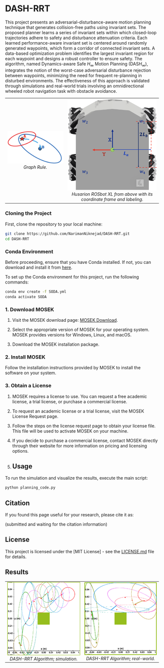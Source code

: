 # DASH-RRT
This project presents an adversarial-disturbance-aware motion planning technique that generates collision-free paths using invariant sets. The proposed planner learns a series of invariant sets within which closed-loop trajectories adhere to safety and disturbance attenuation criteria. Each learned performance-aware invariant set is centered around randomly generated waypoints, which form a corridor of connected invariant sets. A data-based optimization problem identifies the largest invariant region for each waypoint and designs a robust controller to ensure safety. The algorithm, named Dynamics-aware Safe $H_\infty$ Motion Planning (DAS$H_\infty$), integrates the notion of the worst-case adversarial disturbance rejection between waypoints, minimizing the need for frequent re-planning in disturbed environments. The effectiveness of this approach is validated through simulations and real-world trials involving an omnidirectional wheeled robot navigation task with obstacle avoidance.

<center>
  <table>
    <tr>
      <td align="center">
        <img src="GraphRule.png" alt="Graph Rule" style="width: 300px;">
        <br>
        <em>Graph Rule.</em>
      </td>
      <td align="center">
        <img src="husarion.png" alt="DASH-RRT Algorithm; real-world" style="width: 300px;">
        <br>
        <em>Husarion ROSbot XL from above with its coordinate
frame and labeling.</em>
      </td>
    </tr>
  </table>
</center>

### Cloning the Project

First, clone the repository to your local machine:

```bash
git clone https://github.com/NarimanNiknejad/DASH-RRT.git
cd DASH-RRT
```

### Conda Environment

Before proceeding, ensure that you have Conda installed. If not, you can download and install it from [here](https://docs.conda.io/en/latest/miniconda.html).

To set up the Conda environment for this project, run the following commands:

```bash
conda env create -f SODA.yml
conda activate SODA
```

### 1. Download MOSEK

1. Visit the MOSEK download page: [MOSEK Download](https://www.mosek.com/downloads/).

2. Select the appropriate version of MOSEK for your operating system. MOSEK provides versions for Windows, Linux, and macOS.

3. Download the MOSEK installation package.

### 2. Install MOSEK

Follow the installation instructions provided by MOSEK to install the software on your system.

### 3. Obtain a License

1. MOSEK requires a license to use. You can request a free academic license, a trial license, or purchase a commercial license.

2. To request an academic license or a trial license, visit the MOSEK License Request page.

3. Follow the steps on the license request page to obtain your license file. This file will be used to activate MOSEK on your machine.

4. If you decide to purchase a commercial license, contact MOSEK directly through their website for more information on pricing and licensing options.

5. ## Usage

To run the simulation and visualize the results, execute the main script:

```bash
python planning_code.py
```


## Citation
If you found this page useful for your research, please cite it as:

(submitted and waiting for the citation information)

## License

This project is licensed under the [MIT License] - see the [LICENSE.md](LICENSE) file for details.

## Results




<center>
  <table>
    <tr>
      <td align="center">
        <img src="DASH-RRT_simulation.png" alt="DASH-RRT Algorithm; simulation" style="width: 300px;">
        <br>
        <em>DASH-RRT Algorithm; simulation.</em>
      </td>
      <td align="center">
        <img src="DASH-RRT_real.png" alt="DASH-RRT Algorithm; real-world" style="width: 300px;">
        <br>
        <em>DASH-RRT Algorithm; real-world.</em>
      </td>
    </tr>
  </table>
</center>

